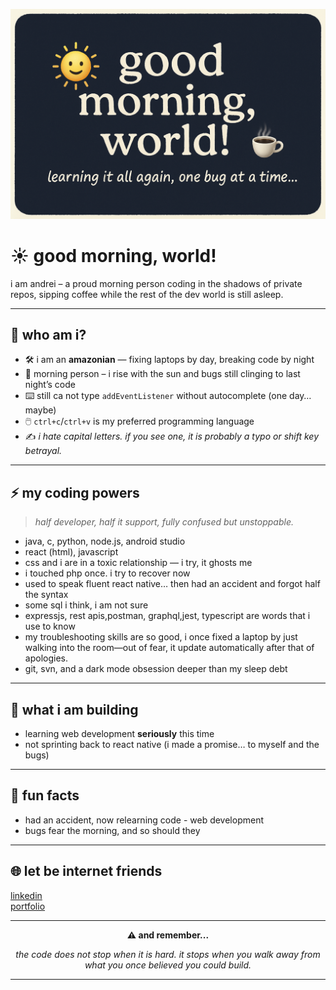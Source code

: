 <p align="center">
  <img src="logo.png" alt="good morning logo" />
</p>

# ☀️ good morning, world!

i am andrei – a proud morning person coding in the shadows of private repos, sipping coffee while the rest of the dev world is still asleep.

---

## 👤 who am i?

- 🛠️ i am an **amazonian** — fixing laptops by day, breaking code by night
- 🌅 morning person – i rise with the sun and bugs still clinging to last night’s code
- ⌨️ still ca not type `addEventListener` without autocomplete (one day… maybe)
- 🖱️ `ctrl+c`/`ctrl+v` is my preferred programming language
- ✍️ _i hate capital letters. if you see one, it is probably a typo or shift key betrayal._

---

## ⚡ my coding powers

> _half developer, half it support, fully confused but unstoppable._

- java, c, python, node.js, android studio
- react (html), javascript
- css and i are in a toxic relationship — i try, it ghosts me
- i touched php once. i try to recover now
- used to speak fluent react native… then had an accident and forgot half the syntax
- some sql i think, i am not sure
- expressjs, rest apis,postman, graphql,jest, typescript are words that i use to know
- my troubleshooting skills are so good, i once fixed a laptop by just walking into the room—out of fear, it update automatically after that of apologies.
- git, svn, and a dark mode obsession deeper than my sleep debt

---

## 🚧 what i am building

- learning web development **seriously** this time
- not sprinting back to react native (i made a promise… to myself and the bugs)

---

## 🎉 fun facts

- had an accident, now relearning code - web development
- bugs fear the morning, and so should they

---

## 🌐 let be internet friends

[linkedin](https://www.linkedin.com/in/razvan-andrei-chiper/)  
[portfolio](https://portfolio21andrei.netlify.app/)

---

<p align="center">
  <strong>⚠️ and remember...</strong>
</p>

<p align="center">
  <em>
    the code does not stop when it is hard.  
    it stops when you walk away from what you once believed you could build.
  </em>
</p>

---
